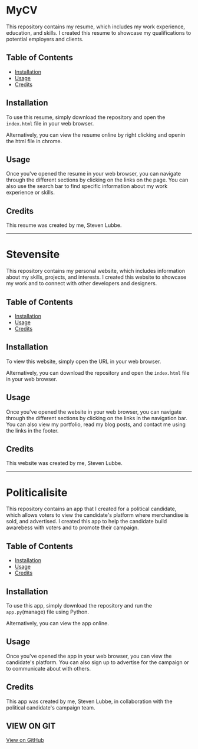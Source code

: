 # MyCV

This repository contains my resume, which includes my work experience, education, and skills. I created this resume to showcase my qualifications to potential employers and clients.

## Table of Contents

- [Installation](#installation)
- [Usage](#usage)
- [Credits](#credits)

## Installation

To use this resume, simply download the repository and open the `index.html` file in your web browser.

Alternatively, you can view the resume online by right clicking and openin the html file in chrome.

## Usage

Once you've opened the resume in your web browser, you can navigate through the different sections by clicking on the links on the page. You can also use the search bar to find specific information about my work experience or skills.


## Credits

This resume was created by me, Steven Lubbe.

---

# Stevensite

This repository contains my personal website, which includes information about my skills, projects, and interests. I created this website to showcase my work and to connect with other developers and designers.

## Table of Contents

- [Installation](#installation)
- [Usage](#usage)
- [Credits](#credits)

## Installation

To view this website, simply open the URL in your web browser.

Alternatively, you can download the repository and open the `index.html` file in your web browser.

## Usage

Once you've opened the website in your web browser, you can navigate through the different sections by clicking on the links in the navigation bar. You can also view my portfolio, read my blog posts, and contact me using the links in the footer.


## Credits

This website was created by me, Steven Lubbe.

---

# Politicalisite

This repository contains an app that I created for a political candidate, which allows voters to view the candidate's platform where merchandise is sold, and advertised. I created this app to help the candidate build awarebess with voters and to promote their campaign.

## Table of Contents

- [Installation](#installation)
- [Usage](#usage)
- [Credits](#credits)

## Installation

To use this app, simply download the repository and run the `app.py`(manage) file using Python.

Alternatively, you can view the app online.

## Usage

Once you've opened the app in your web browser, you can view the candidate's platform. You can also sign up to advertise for the campaign or to communicate about with others.

## Credits

This app was created by me, Steven Lubbe, in collaboration with the political candidate's campaign team. 

## VIEW ON GIT 

[View on GitHub](https://github.com/Stevelub/Newrepository)